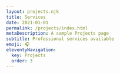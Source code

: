 ```yaml
---
layout: projects.njk
title: Services
date: 2021-01-01
permalink: /projects/index.html
metaDescription: A sample Projects page
subtitle: Professional services available
emoji: 🎧
eleventyNavigation:
  key: Projects
  order: 3
---
```

